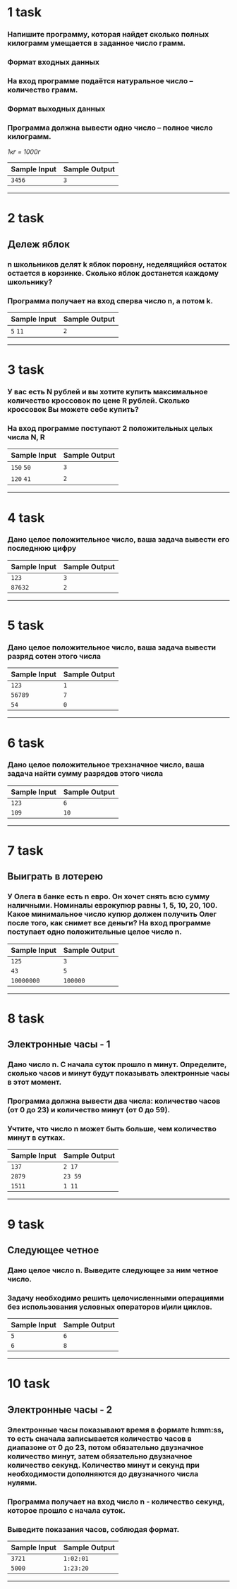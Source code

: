 # 1 task
### Напишите программу, которая найдет сколько полных килограмм умещается в заданное число грамм.

### **Формат входных данных**
### На вход программе подаётся натуральное число – количество грамм.

### **Формат выходных данных**
### Программа должна вывести одно число – полное число килограмм.
*1кг = 1000г*

| Sample Input | Sample Output |
|--------------|---------------|
| `3456`       | `3`           |
___


# 2 task
## Дележ яблок 
### n школьников делят k яблок поровну, неделящийся остаток остается в корзинке. Сколько яблок достанется каждому школьнику? 
### Программа получает на вход сперва число n, а потом k.
| Sample Input | Sample Output |
|--------------|---------------|
| `5` `11`     | `2`           |
___


# 3 task
### У вас есть N рублей и вы хотите купить максимальное количество кроссовок по цене R рублей. Сколько кроссовок Вы можете себе купить? 
### На вход программе поступают 2 положительных целых числа N, R
| Sample Input  | Sample Output |
|---------------|---------------|
| `150` `50`    | `3`           |
| `120` `41`    | `2`           |
___


# 4 task
### Дано целое положительное число, ваша задача вывести его последнюю цифру
| Sample Input | Sample Output |
|--------------|---------------|
| `123`        | `3`           |
| `87632`      | `2`           |
___


# 5 task
### Дано целое положительное число, ваша задача вывести разряд сотен этого числа
| Sample Input | Sample Output |
|--------------|---------------|
| `123`        | `1`           |
| `56789`      | `7`           |
| `54`         | `0`           |
___


# 6 task
### Дано целое положительное трехзначное число, ваша задача найти сумму разрядов этого числа
| Sample Input | Sample Output |
|--------------|---------------|
| `123`        | `6`           |
| `109`        | `10`          |
___


# 7 task
## Выиграть в лотерею
### У Олега в банке есть n евро. Он хочет снять всю сумму наличными. Номиналы еврокупюр равны 1, 5, 10, 20, 100. Какое минимальное число купюр должен получить Олег после того, как снимет все деньги? На вход программе поступает одно положительные целое число n.
| Sample Input | Sample Output |
|--------------|---------------|
| `125`        | `3`           |
| `43`         | `5`           |
| `10000000`   | `100000`      |
___


# 8 task
## Электронные часы - 1
### Дано число n. С начала суток прошло n минут. Определите, сколько часов и минут будут показывать электронные часы в этот момент.

### Программа должна вывести два числа: количество часов (от 0 до 23) и количество минут (от 0 до 59).

### Учтите, что число n может быть больше, чем количество минут в сутках.
| Sample Input  | Sample Output |
|---------------|---------------|
| `137`         | `2 17`        |
| `2879`        | `23 59`       |
| `1511`        | `1 11`        |
___


# 9 task
## Следующее четное
### Дано целое число n. Выведите следующее за ним четное число.

### Задачу необходимо решить целочисленными операциями без использования условных операторов и\или циклов.
| Sample Input | Sample Output |
|--------------|---------------|
| `5`          | `6`           |
| `6`          | `8`           |
___


# 10 task
## Электронные часы - 2
### Электронные часы показывают время в формате h:mm:ss, то есть сначала записывается количество часов в диапазоне от 0 до 23, потом обязательно двузначное количество минут, затем обязательно двузначное количество секунд. Количество минут и секунд при необходимости дополняются до двузначного числа нулями.

### Программа получает на вход число n - количество секунд, которое прошло с начала суток.

### Выведите показания часов, соблюдая формат.
| Sample Input | Sample Output |
|--------------|---------------|
| `3721`       | `1:02:01`     |
| `5000`       | `1:23:20`     |
___





